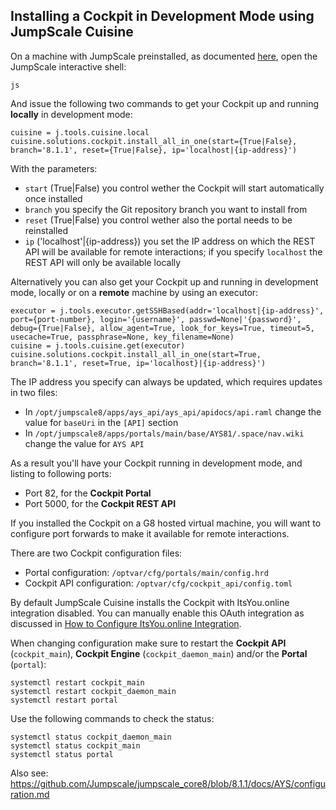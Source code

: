 ## Installing a Cockpit in Development Mode using JumpScale Cuisine

On a machine with JumpScale preinstalled, as documented [here](https://gig.gitbooks.io/jumpscale-core8/content/Installation/JSDevelopment.html), open the JumpScale interactive shell:

```
js
```

And issue the following two commands to get your Cockpit up and running **locally** in development mode:

```
cuisine = j.tools.cuisine.local
cuisine.solutions.cockpit.install_all_in_one(start={True|False}, branch='8.1.1', reset={True|False}, ip='localhost|{ip-address}')
```

With the parameters:

- `start` (True|False) you control wether the Cockpit will start automatically once installed
- `branch` you specify the Git repository branch you want to install from
- `reset` (True|False) you control wether also the portal needs to be reinstalled
- `ip` ('localhost'|{ip-address}) you set the IP address on which the REST API will be available for remote interactions; if you specify `localhost` the REST API will only be available locally

Alternatively you can also get your Cockpit up and running in development mode, locally or on a **remote** machine by using an executor:

```
executor = j.tools.executor.getSSHBased(addr='localhost|{ip-address}', port={port-number}, login='{username}', passwd=None|'{password}', debug={True|False}, allow_agent=True, look_for_keys=True, timeout=5, usecache=True, passphrase=None, key_filename=None)
cuisine = j.tools.cuisine.get(executor)
cuisine.solutions.cockpit.install_all_in_one(start=True, branch='8.1.1', reset=True, ip='localhost}|{ip-address}')
```

The IP address you specify can always be updated, which requires updates in two files:

- In `/opt/jumpscale8/apps/ays_api/ays_api/apidocs/api.raml` change the value for `baseUri` in the `[API]` section
- In `/opt/jumpscale8/apps/portals/main/base/AYS81/.space/nav.wiki` change the value for `AYS API`

As a result you'll have your Cockpit running in development mode, and listing to following ports:

- Port 82, for the **Cockpit Portal**
- Port 5000, for the **Cockpit REST API**

If you installed the Cockpit on a G8 hosted virtual machine, you will want to configure port forwards to make it available for remote interactions.

There are two Cockpit configuration files:

- Portal configuration: `/optvar/cfg/portals/main/config.hrd`
- Cockpit API configuration: `/optvar/cfg/cockpit_api/config.toml`

By default JumpScale Cuisine installs the Cockpit with ItsYou.online integration disabled. You can manually enable this OAuth integration as discussed in [How to Configure ItsYou.online Integration](../prep/Itsyou.online/configuration.md).

When changing configuration make sure to restart the **Cockpit API** (`cockpit_main`), **Cockpit Engine** (`cockpit_daemon_main`) and/or the **Portal** (`portal`):

```
systemctl restart cockpit_main
systemctl restart cockpit_daemon_main
systemctl restart portal
```


Use the following commands to check the status:

```
systemctl status cockpit_daemon_main
systemctl status cockpit_main
systemctl status portal
```

Also see: https://github.com/Jumpscale/jumpscale_core8/blob/8.1.1/docs/AYS/configuration.md
